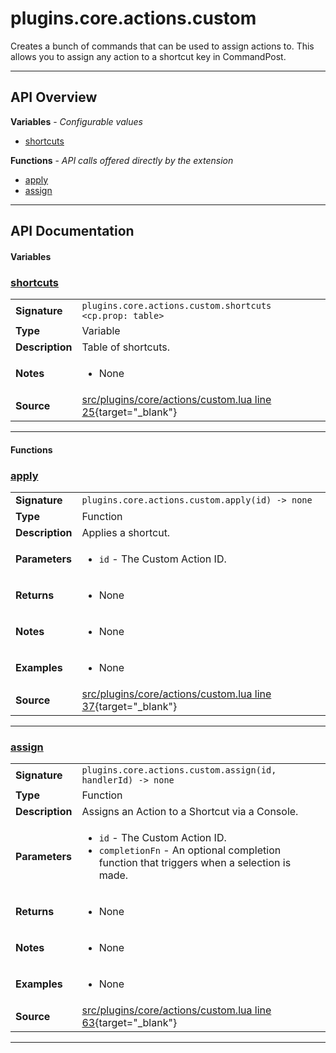 # plugins.core.actions.custom

Creates a bunch of commands that can be used to assign actions to.
This allows you to assign any action to a shortcut key in CommandPost.

---

## API Overview
**Variables** - _Configurable values_
 * [shortcuts](#shortcuts)

**Functions** - _API calls offered directly by the extension_
 * [apply](#apply)
 * [assign](#assign)


---

## API Documentation

#### Variables


### [shortcuts](#shortcuts)

|                                             |                                                                                     |
| --------------------------------------------|-------------------------------------------------------------------------------------|
| **Signature**                               | `plugins.core.actions.custom.shortcuts <cp.prop: table>`                                                                    |
| **Type**                                    | Variable                                                                     |
| **Description**                             | Table of shortcuts.                                                                     |
| **Notes**                                   | <ul><li>None</li></ul> |
| **Source**                                  | [src/plugins/core/actions/custom.lua line 25](https://github.com/CommandPost/CommandPost/blob/develop/src/plugins/core/actions/custom.lua#L25){target="_blank"} |

---

#### Functions


### [apply](#apply)

|                                             |                                                                                     |
| --------------------------------------------|-------------------------------------------------------------------------------------|
| **Signature**                               | `plugins.core.actions.custom.apply(id) -> none`                                                                    |
| **Type**                                    | Function                                                                     |
| **Description**                             | Applies a shortcut.                                                                     |
| **Parameters**                              | <ul><li>`id` - The Custom Action ID.</li></ul> |
| **Returns**                                 | <ul><li>None</li></ul>          |
| **Notes**                                   | <ul><li>None</li></ul> |
| **Examples**                                | <ul><li>None</li></ul> |
| **Source**                                  | [src/plugins/core/actions/custom.lua line 37](https://github.com/CommandPost/CommandPost/blob/develop/src/plugins/core/actions/custom.lua#L37){target="_blank"} |

---


### [assign](#assign)

|                                             |                                                                                     |
| --------------------------------------------|-------------------------------------------------------------------------------------|
| **Signature**                               | `plugins.core.actions.custom.assign(id, handlerId) -> none`                                                                    |
| **Type**                                    | Function                                                                     |
| **Description**                             | Assigns an Action to a Shortcut via a Console.                                                                     |
| **Parameters**                              | <ul><li>`id` - The Custom Action ID.</li><li>`completionFn` - An optional completion function that triggers when a selection is made.</li></ul> |
| **Returns**                                 | <ul><li>None</li></ul>          |
| **Notes**                                   | <ul><li>None</li></ul> |
| **Examples**                                | <ul><li>None</li></ul> |
| **Source**                                  | [src/plugins/core/actions/custom.lua line 63](https://github.com/CommandPost/CommandPost/blob/develop/src/plugins/core/actions/custom.lua#L63){target="_blank"} |

---

